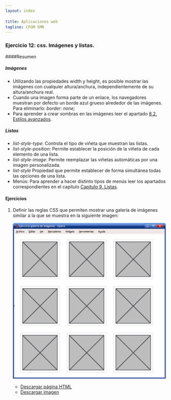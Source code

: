 ```yaml
---
layout: index

title: Aplicaciones web
tagline: CFGM SMR
---
```


### Ejercicio 12: css. Imágenes y listas.

####Resumen

##### Imágenes

* Utilizando las propiedades width y height, es posible mostrar las imágenes con cualquier altura/anchura, independientemente de su altura/anchura real.
* Cuando una imagen forma parte de un enlace, los navegadores muestran por defecto un borde azul grueso alrededor de las imágenes. Para eliminarlo:  *border: none;*
* Para aprender a crear sombras en las imágenes leer el apartado [8.2. Estilos avanzados](http://librosweb.es/css/capitulo_8/estilos_avanzados_2.html).

##### Listas

* *list-style-type*: Controla el tipo de viñeta que muestran las listas.
* *list-style-position*: Permite establecer la posición de la viñeta de cada elemento de una lista.
* *list-style-image*: Permite reemplazar las viñetas automáticas por una imagen personalizada.
* *list-style* Propiedad que permite establecer de forma simultánea todas las opciones de una lista.
* Menús: Para aprender a hacer distinto tipos de menús leer los apartados correspondientes en el capítulo [Capítulo 9. Listas](http://librosweb.es/css/capitulo_9.html).

#### Ejercicios

1. Definir las reglas CSS que permiten mostrar una galería de imágenes similar a la que se muestra en la siguiente imagen:

	![ej12](img/ej12_1.gif) 

	* [Descargar página HTML](ej/ejercicio9.html)
	* [Descargar imagen](img/ej12_2.png)